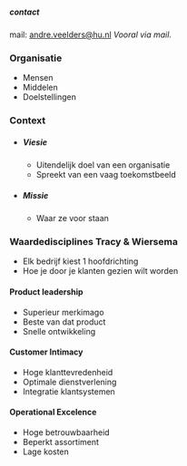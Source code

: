 ##### contact
mail: andre.veelders@hu.nl
*Vooral via mail.* 
 
 


### Organisatie
- Mensen
- Middelen
- Doelstellingen

### Context
  - ##### Viesie
	  - Uitendelijk doel van een organisatie
	  - Spreekt van een vaag toekomstbeeld
- ##### Missie
   - Waar ze voor staan
 
 
 ### Waardedisciplines Tracy & Wiersema
 - Elk bedrijf kiest 1 hoofdrichting
 - Hoe je door je klanten gezien wilt worden

#### Product leadership
-	Superieur merkimago
-	Beste van dat product
-	Snelle ontwikkeling

#### Customer Intimacy
- Hoge klanttevredenheid
- Optimale dienstverlening
- Integratie klantsystemen

#### Operational Excelence
- Hoge betrouwbaarheid
- Beperkt assortiment
- Lage kosten